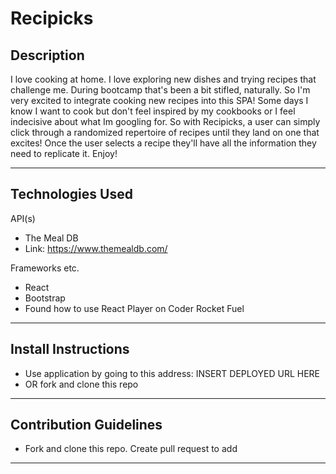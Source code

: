 # Recipicks

<!-- Add Screenshot -->

## Description

I love cooking at home. I love exploring new dishes and trying recipes that challenge me. During bootcamp that's been a bit stifled, naturally. So I'm very excited to integrate cooking new recipes into this SPA! Some days I know I want to cook but don't feel inspired by my cookbooks or I feel indecisive about what Im googling for. So with Recipicks, a user can simply click through a randomized repertoire of recipes until they land on one that excites! Once the user selects a recipe they'll have all the information they need to replicate it. Enjoy!

---

## Technologies Used

API(s)
- The Meal DB
- Link: https://www.themealdb.com/

Frameworks etc.
- React
- Bootstrap
- Found how to use React Player on Coder Rocket Fuel 

---

## Install Instructions
- Use application by going to this address: INSERT DEPLOYED URL HERE
- OR fork and clone this repo
---

## Contribution Guidelines

- Fork and clone this repo. Create pull request to add
---
